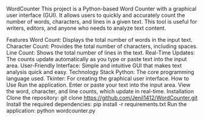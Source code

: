 WordCounter
This project is a Python-based Word Counter with a graphical user interface (GUI). It allows users to quickly and accurately count the number of words, characters, and lines in a given text. This tool is useful for writers, editors, and anyone who needs to analyze text content.

Features
Word Count: Displays the total number of words in the input text.
Character Count: Provides the total number of characters, including spaces.
Line Count: Shows the total number of lines in the text.
Real-Time Updates: The counts update automatically as you type or paste text into the input area.
User-Friendly Interface: Simple and intuitive GUI that makes text analysis quick and easy.
Technology Stack
Python: The core programming language used.
Tkinter: For creating the graphical user interface.
How to Use
Run the application.
Enter or paste your text into the input area.
View the word, character, and line counts, which update in real-time.
Installation
Clone the repository:
git clone https://github.com/Jenil1412/WordCounter.git
Install the required dependencies:
pip install -r requirements.txt
Run the application:
python wordcounter.py

